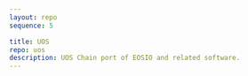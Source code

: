 ```yaml
---
layout: repo
sequence: 5

title: UOS
repo: uos
description: UOS Chain port of EOSIO and related software.
---
```

